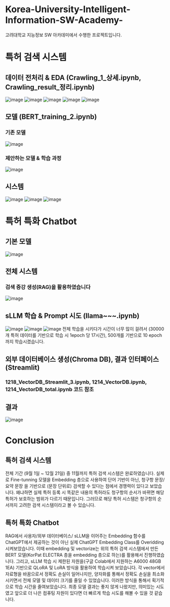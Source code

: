# Korea-University-Intelligent-Information-SW-Academy-
고려대학교 지능정보 SW 아카데미에서 수행한 프로젝트입니다.



# 특허 검색 시스템
## 데이터 전처리 & EDA (Crawling_1_상세.ipynb, Crawling_result_정리.ipynb)
![image](https://github.com/PrayPrey/Korea-University-Intelligent-Information-SW-Academy-/assets/73458088/d1b64a9c-a45b-4203-9051-2f0971b01c2b)
![image](https://github.com/PrayPrey/Korea-University-Intelligent-Information-SW-Academy-/assets/73458088/62a28eaa-ad06-42ef-838b-ee12b5e72ecf)
![image](https://github.com/PrayPrey/Korea-University-Intelligent-Information-SW-Academy-/assets/73458088/a1b56566-2c85-4dd6-86d9-a557ee0d9560)
![image](https://github.com/PrayPrey/Korea-University-Intelligent-Information-SW-Academy-/assets/73458088/974ab05d-fa9a-42a2-8e4b-fdff6433e0c2)
![image](https://github.com/PrayPrey/Korea-University-Intelligent-Information-SW-Academy-/assets/73458088/cef56800-ba71-4d4b-a87c-52dec5896453)   


## 모델 (BERT_training_2.ipynb)   



### 기존 모델
![image](https://github.com/PrayPrey/Korea-University-Intelligent-Information-SW-Academy-/assets/73458088/9a4e34a5-2194-4ca8-84f5-9c1366927506)   




### 제안하는 모델 & 학습 과정
![image](https://github.com/PrayPrey/Korea-University-Intelligent-Information-SW-Academy-/assets/73458088/94a719cf-5c36-4a2c-b3e9-a1f7f4ae80b3)




## 시스템
![image](https://github.com/PrayPrey/Korea-University-Intelligent-Information-SW-Academy-/assets/73458088/83a51ed0-b828-42c3-a034-5323d9ae5a60)
![image](https://github.com/PrayPrey/Korea-University-Intelligent-Information-SW-Academy-/assets/73458088/ca46a272-ee87-49de-9dbd-cd136df253dc)
![image](https://github.com/PrayPrey/Korea-University-Intelligent-Information-SW-Academy-/assets/73458088/bd9d873d-cbf4-4d2d-8d3e-6adc0c4f8e06)




# 특허 특화 Chatbot


## 기본 모델
![image](https://github.com/PrayPrey/Korea-University-Intelligent-Information-SW-Academy-/assets/73458088/06bca891-f248-4913-b72f-89353936ec20)


## 전체 시스템 
### 검색 증강 생성(RAG)을 활용하였습니다
![image](https://github.com/PrayPrey/Korea-University-Intelligent-Information-SW-Academy-/assets/73458088/5d77dcc8-6653-49b0-bda0-7d55488b0cb6)


## sLLM 학습 & Prompt 시도 (llama~~~.ipynb)
![image](https://github.com/PrayPrey/Korea-University-Intelligent-Information-SW-Academy-/assets/73458088/99ca1e91-18f5-45db-98b9-7b89ae7b650d)
![image](https://github.com/PrayPrey/Korea-University-Intelligent-Information-SW-Academy-/assets/73458088/198541f5-85ea-4d74-9c31-59a2924c5555)
![image](https://github.com/PrayPrey/Korea-University-Intelligent-Information-SW-Academy-/assets/73458088/a47a2b5d-fa8c-483f-ad62-7381137b8b07)
전체 학습을 시키다가 시간이 너무 많이 걸려서 (30000개 특허 데이터를 기반으로 학습 시 1epoch 당 17시간), 500개를 기반으로 10 epoch까지 학습시켰습니다.


## 외부 데이터베이스 생성(Chroma DB), 결과 인터페이스 (Streamlit)
### 1218_VectorDB_Streamlit_3.ipynb, 1214_VectorDB.ipynb, 1214_VectorDB_total.ipynb 코드 참조


## 결과
![image](https://github.com/PrayPrey/Korea-University-Intelligent-Information-SW-Academy-/assets/73458088/aa35e526-52bf-4436-b328-7caf6c1eb274)




# Conclusion


## 특허 검색 시스템
전체 기간 (9월 1일 ~ 12월 21일) 중 11월까지 특허 검색 시스템은 완료하였습니다. 실제로 Fine-tunning 모델을 Embedding 층으로 사용하여 단어 기반이 아닌, 청구항 문장/ 요약 문장 을 기반으로 (문장 단위로) 검색할 수 있다는 점에서 경쟁력이 있다고 보았습니다. 왜냐하면 실제 특허 등록 시 똑같은 내용의 특허라도 청구항의 순서가 바뀌면 해당 특허가 보호하는 범위가 다르기 때문입니다. 그러므로 해당 특허 시스템은 청구항의 순서까지 고려한 검색 시스템이라고 볼 수 있습니다.


## 특허 특화 Chatbot 
RAG에서 사용자/외부 데이터베이스/ sLLM을 이어주는 Embedding 함수를 ChatGPT에서 제공하는 것이 아닌 실제 ChatGPT Embedding Class를 Overidding 시켜보았습니다.
이때 embedding 및 vectorize는 위의 특허 검색 시스템에서 만든 BERT 모델(KorPat ELECTRA 층을 embedding 층으로 하는)를 활용해서 진행하였습니다. 그리고, sLLM 학습 시 제한된 자원을(구글 Colab에서 지원하는 A6000 48GB 1EA) 기반으로 QLoRA 및 LoRA 방식을 활용하여 학습시켜 보았습니다. 각 vector에서 자료형을 바꿈으로서 정확도 손실이 일어나지만, 양자화를 통해서 정확도 손실을 최소화 시키면서 전체 모델 및 데이터 크기를 줄일 수 있었습니다. 이러한 방식을 통해서 획기적으로 학습 시간을 줄여보았습니다. 최종 모델 결과는 좋지 않게 나왔지만, 의미있는 시도였고 앞으로 더 나은 컴퓨팅 자원이 있다면 더 빠르게 학습 시도를 해볼 수 있을 것 같습니다.






